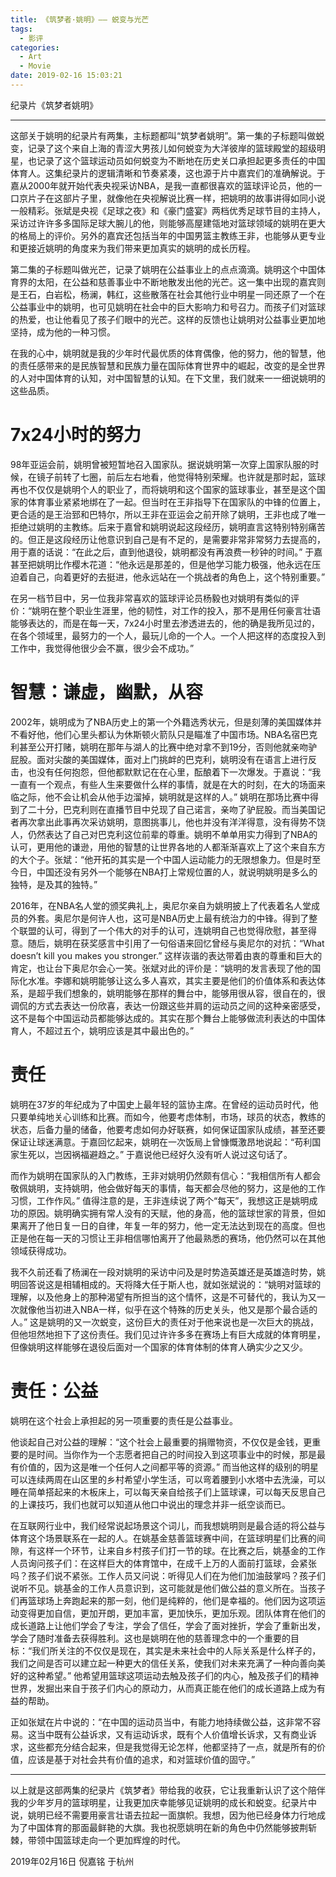 ```yaml
---
title: 《筑梦者·姚明》—— 蜕变与光芒
tags:
  - 影评
categories:
  - Art
  - Movie
date: 2019-02-16 15:03:21
---
```


纪录片《筑梦者姚明》

***

<!-- more -->

这部关于姚明的纪录片有两集，主标题都叫“筑梦者姚明”。第一集的子标题叫做蜕变，记录了这个来自上海的青涩大男孩儿如何蜕变为大洋彼岸的篮球殿堂的超级明星，也记录了这个篮球运动员如何蜕变为不断地在历史关口承担起更多责任的中国体育人。这集纪录片的逻辑清晰和节奏紧凑，这也源于片中嘉宾们的准确解说。于嘉从2000年就开始代表央视采访NBA，是我一直都很喜欢的篮球评论员，他的一口京片子在这部片子里，就像他在央视解说比赛一样，把姚明的故事讲得如同小说一般精彩。张斌是央视《足球之夜》和《豪门盛宴》两档优秀足球节目的主持人，采访过许许多多国际足球大腕儿的他，则能够高屋建瓴地对篮球领域的姚明在更大的格局上的评价。另外的嘉宾还包括当年的中国男篮主教练王非，也能够从更专业和更接近姚明的角度来为我们带来更加真实的姚明的成长历程。

第二集的子标题叫做光芒，记录了姚明在公益事业上的点点滴滴。姚明这个中国体育界的太阳，在公益和慈善事业中不断地散发出他的光芒。这一集中出现的嘉宾则是王石，白岩松，杨澜，韩红，这些散落在社会其他行业中明星一同还原了一个在公益事业中的姚明，也可见姚明在社会中的巨大影响力和号召力。而孩子们对篮球的热爱，也让他看见了孩子们眼中的光芒。这样的反馈也让姚明对公益事业更加地坚持，成为他的一种习惯。

在我的心中，姚明就是我的少年时代最优质的体育偶像，他的努力，他的智慧，他的责任感带来的是民族智慧和民族力量在国际体育世界中的崛起，改变的是全世界的人对中国体育的认知，对中国智慧的认知。在下文里，我们就来一一细说姚明的这些品质。

# 7x24小时的努力

98年亚运会前，姚明曾被短暂地召入国家队。据说姚明第一次穿上国家队服的时候，在镜子前转了七圈，前后左右地看，他觉得特别荣耀。也许就是那时起，篮球再也不仅仅是姚明个人的职业了，而将姚明和这个国家的篮球事业，甚至是这个国家的体育事业紧紧地绑在了一起。但当时在王非指导下在国家队的中锋的位置上，更合适的是王治郅和巴特尔，所以王非在亚运会之前开除了姚明，王非也成了唯一拒绝过姚明的主教练。后来于嘉曾和姚明说起这段经历，姚明直言这特别特别痛苦的。但正是这段经历让他意识到自己是有不足的，是需要非常非常努力去提高的，用于嘉的话说：“在此之后，直到他退役，姚明都没有再浪费一秒钟的时间。” 于嘉甚至把姚明比作樱木花道：“他永远是那差的，但是他学习能力极强，他永远在压迫着自己，向着更好的去挺进，他永远站在一个挑战者的角色上，这个特别重要。”

在另一档节目中，另一位我非常喜欢的篮球评论员杨毅也对姚明有类似的评价：“姚明在整个职业生涯里，他的韧性，对工作的投入，那不是用任何豪言壮语能够表达的，而是在每一天，7x24小时里去渗透进去的，他的确是我所见过的，在各个领域里，最努力的一个人，最玩儿命的一个人。一个人把这样的态度投入到工作中，我觉得他很少会不赢，很少会不成功。”

# 智慧：谦虚，幽默，从容
2002年，姚明成为了NBA历史上的第一个外籍选秀状元，但是刻薄的美国媒体并不看好他，他们心里头都认为休斯顿火箭队只是瞄准了中国市场。NBA名宿巴克利甚至公开打赌，姚明在那年与湖人的比赛中绝对拿不到19分，否则他就亲吻驴屁股。面对尖酸的美国媒体，面对上门挑衅的巴克利，姚明没有在语言上进行反击，也没有任何抱怨，但他都默默记在在心里，酝酿着下一次爆发。于嘉说：“我一直有一个观点，有些人生来要做什么样的事情，就是在大的时刻，在大的场面来临之际，他不会让机会从他手边溜掉，姚明就是这样的人。” 姚明在那场比赛中得到了二十分，巴克利则在直播节目中兑现了自己诺言，亲吻了驴屁股。而当美国记者再次拿出此事再次采访姚明，意图挑事儿，他也并没有洋洋得意，没有得势不饶人，仍然表达了自己对巴克利这位前辈的尊重。姚明不单单用实力得到了NBA的认可，更用他的谦逊，用他的智慧的让世界各地的人都渐渐喜欢上了这个来自东方的大个子。张斌：“他开拓的其实是一个中国人运动能力的无限想象力。但是时至今日，中国还没有另外一个能够在NBA打上常规位置的人，就说明姚明是多么的独特，是及其的独特。”

2016年，在NBA名人堂的颁奖典礼上，奥尼尔亲自为姚明披上了代表着名人堂成员的外套。奥尼尔是何许人也，这可是NBA历史上最有统治力的中锋。得到了整个联盟的认可，得到了一个伟大的对手的认可，连姚明自己也觉得欣慰，甚至得意。随后，姚明在获奖感言中引用了一句俗语来回忆曾经与奥尼尔的对抗：“What doesn’t kill you makes you stronger.” 这样诙谐的表达带着由衷的尊重和巨大的肯定，也让台下奥尼尔会心一笑。张斌对此的评价是：“姚明的发言表现了他的国际化水准。李娜和姚明能够让这么多人喜欢，其实主要是他们的价值体系和表达体系，是超乎我们想象的，姚明能够在那样的舞台中，能够用很从容，很自在的，很调侃的方式去表达一份欣喜，表达一份跟这些并肩的运动员之间的这种亲密感受，这不是每个中国运动员都能够达成的。其实在那个舞台上能够做流利表达的中国体育人，不超过五个，姚明应该是其中最出色的。”


# 责任

姚明在37岁的年纪成为了中国史上最年轻的篮协主席。在曾经的运动员时代，他只要单纯地关心训练和比赛。而如今，他要考虑体制，市场，球员的状态，教练的状态，后备力量的储备，他要考虑如何办好联赛，如何保证国家队成绩，甚至还要保证让球迷满意。于嘉回忆起来，姚明在一次饭局上曾慷慨激昂地说起：“苟利国家生死以，岂因祸福避趋之。” 于嘉说他已经好久没有听人说过这句话了。

而作为姚明在国家队的入门教练，王非对姚明仍然颇有信心：“我相信所有人都会敬佩姚明，支持姚明，他会做好每天的事情，每天都会尽他的努力，这是他的工作习惯，工作作风。” 值得注意的是，王非连续说了两个“每天”，我想这正是姚明成功的原因。姚明确实拥有常人没有的天赋，他的身高，他的篮球世家的背景，但如果离开了他日复一日的自律，年复一年的努力，他一定无法达到现在的高度。但也正是他在每一天的习惯让王非相信哪怕离开了他最熟悉的赛场，他仍然可以在其他领域获得成功。

我不久前还看了杨澜在一段对姚明的采访中问及是时势造英雄还是英雄造时势，姚明回答说这是相辅相成的。天将降大任于斯人也，就如张斌说的：“姚明对篮球的理解，以及他身上的那种渴望有所担当的这个情怀，这是不可替代的，我认为又一次就像他当初进入NBA一样，似乎在这个特殊的历史关头，他又是那个最合适的人。” 这是姚明的又一次蜕变，这份巨大的责任对于他来说也是一次巨大的挑战，但他坦然地担下了这份责任。我们见过许许多多在赛场上有巨大成就的体育明星，但像姚明这样能够在退役后面对一个国家的体育体制的体育人确实少之又少。

# 责任：公益

姚明在这个社会上承担起的另一项重要的责任是公益事业。

他谈起自己对公益的理解：“这个社会上最重要的捐赠物资，不仅仅是金钱，更重要的是时间。当你作为一个志愿者把自己的时间投入到这项事业中的时候，那是最有价值的，因为这是唯一个任何人之间都平等的资源。” 而当他这样的级别的明星可以连续两周在山区里的乡村希望小学生活，可以弯着腰到小水塔中去洗澡，可以睡在简单搭起来的木板床上，可以每天亲自给孩子们上篮球课，可以每天反思自己的上课技巧，我们也就可以知道从他口中说出的理念并非一纸空谈而已。

在互联网行业中，我们经常说起场景这个词儿，而我想姚明则是最合适的将公益与体育这个场景联系在一起的人。在姚基金慈善篮球赛中间，在篮球明星们比赛的间隙，有这样一个环节，让来自乡村孩子们打一节的球。在比赛之后，姚基金的工作人员询问孩子们：在这样巨大的体育馆中，在成千上万的人面前打篮球，会紧张吗？孩子们说不紧张。工作人员又问说：听得见人们在为他们加油鼓掌吗？孩子们说听不见。姚基金的工作人员意识到，这可能就是他们做公益的意义所在。当孩子们再篮球场上奔跑起来的那一刻，他们是纯粹的，他们是幸福的。他们因为这项运动变得更加自信，更加开朗，更加丰富，更加快乐，更加乐观。团队体育在他们的成长道路上让他们学会了专注，学会了信任，学会了面对挫折，学会了重新出发，学会了随时准备去获得胜利。这也是姚明在他的慈善理念中的一个重要的目标：“我们所关注的不仅仅是现在，其实是未来社会中的人际关系是什么样子的，我们之间是否可以建立起一种更大的信任关系，使我们对未来充满了一种向善向美好的这种希望。” 他希望用篮球这项运动去触及孩子们的内心，触及孩子们的精神世界，发掘出来自于孩子们内心的原动力，从而真正能在他们的成长道路上成为有益的帮助。

正如张斌在片中说的：“在中国的运动员当中，有能力地持续做公益，这非常不容易。这当中既有公益诉求，又有运动诉求，既有个人价值增长诉求，又有商业诉求，这些都充分结合起来，但是我觉得无论怎样，他都坚持了一点，就是所有的价值，应该是基于对社会共有价值的追求，和对篮球价值的固守。”

***

以上就是这部两集的纪录片《筑梦者》带给我的收获，它让我重新认识了这个陪伴我的少年岁月的篮球明星，让我更加庆幸能够见证姚明的成长和蜕变。纪录片中说，姚明已经不需要用豪言壮语去拉起一面旗帜。我想，因为他已经身体力行地成为了中国体育的那面最鲜艳的大旗。我也祝愿姚明在新的角色中仍然能够披荆斩棘，带领中国篮球走向一个更加辉煌的时代。


2019年02月16日
倪嘉铭 于杭州







